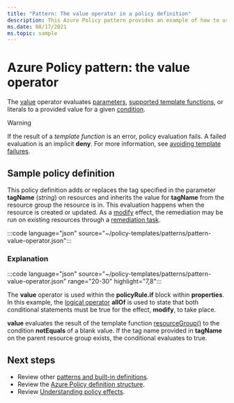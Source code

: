 ```yaml
---
title: "Pattern: The value operator in a policy definition"
description: This Azure Policy pattern provides an example of how to use the value operator in a policy definition.
ms.date: 08/17/2021
ms.topic: sample
---
```

# Azure Policy pattern: the value operator

The [value](../concepts/definition-structure.md#value) operator evaluates
[parameters](../concepts/definition-structure.md#parameters),
[supported template functions](../concepts/definition-structure.md#policy-functions), or literals
to a provided value for a given [condition](../concepts/definition-structure.md#conditions).

> [!WARNING]
> If the result of a _template function_ is an error, policy evaluation fails. A failed evaluation
> is an implicit **deny**. For more information, see
> [avoiding template failures](../concepts/definition-structure.md#avoiding-template-failures).

## Sample policy definition

This policy definition adds or replaces the tag specified in the parameter **tagName** (_string_) on
resources and inherits the value for **tagName** from the resource group the resource is in. This
evaluation happens when the resource is created or updated. As a
[modify](../concepts/effects.md#modify) effect, the remediation may be run on existing resources
through a [remediation task](../how-to/remediate-resources.md).

:::code language="json" source="~/policy-templates/patterns/pattern-value-operator.json":::

### Explanation

:::code language="json" source="~/policy-templates/patterns/pattern-value-operator.json" range="20-30" highlight="7,8":::

The **value** operator is used within the **policyRule.if** block within **properties**. In this
example, the [logical operator](../concepts/definition-structure.md#logical-operators) **allOf** is
used to state that both conditional statements must be true for the effect, **modify**, to take
place.

**value** evaluates the result of the template function
[resourceGroup()](../../../azure-resource-manager/templates/template-functions-resource.md#resourcegroup)
to the condition **notEquals** of a blank value. If the tag name provided in **tagName** on the
parent resource group exists, the conditional evaluates to true.

## Next steps

- Review other [patterns and built-in definitions](./index.md).
- Review the [Azure Policy definition structure](../concepts/definition-structure.md).
- Review [Understanding policy effects](../concepts/effects.md).